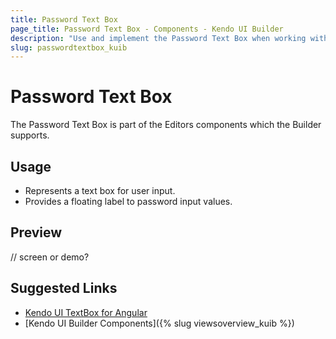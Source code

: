 ```yaml
---
title: Password Text Box
page_title: Password Text Box - Components - Kendo UI Builder
description: "Use and implement the Password Text Box when working with the Kendo UI Builder tool for creating and managing Angular and AngularJS-based web applications."
slug: passwordtextbox_kuib
---
```


# Password Text Box

The Password Text Box is part of the Editors components which the Builder supports.

## Usage

* Represents a text box for user input.
* Provides a floating label to password input values.

## Preview

// screen or demo?

## Suggested Links

* [Kendo UI TextBox for Angular](https://www.telerik.com/kendo-angular-ui/components/inputs/textbox/)
* [Kendo UI Builder Components]({% slug viewsoverview_kuib %})
